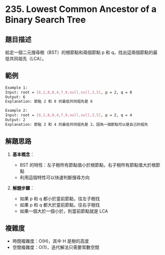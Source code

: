 # 235. Lowest Common Ancestor of a Binary Search Tree

## 題目描述

給定一個二元搜尋樹（BST）的根節點和兩個節點 p 和 q，找出這兩個節點的最低共同祖先（LCA）。

## 範例

```bash
Example 1:
Input: root = [6,2,8,0,4,7,9,null,null,3,5], p = 2, q = 8
Output: 6
Explanation: 節點 2 和 8 的最低共同祖先是 6

Example 2:
Input: root = [6,2,8,0,4,7,9,null,null,3,5], p = 2, q = 4
Output: 2
Explanation: 節點 2 和 4 的最低共同祖先是 2，因為一個節點可以是自己的祖先
```

## 解題思路

1. **基本概念**：
   - BST 的特性：左子樹所有節點值小於根節點，右子樹所有節點值大於根節點
   - 利用這個特性可以快速判斷搜尋方向

2. **解題步驟**：
   - 如果 p 和 q 都小於當前節點，往左子樹找
   - 如果 p 和 q 都大於當前節點，往右子樹找
   - 如果一個大於一個小於，則當前節點就是 LCA

## 複雜度

- 時間複雜度：O(H)，其中 H 是樹的高度
- 空間複雜度：O(1)，迭代解法只需要常數空間 
